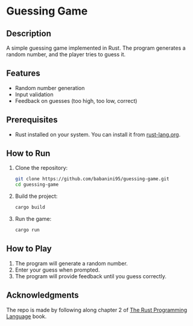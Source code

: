 # Guessing Game

## Description
A simple guessing game implemented in Rust. The program generates a random number, and the player tries to guess it.

## Features
- Random number generation
- Input validation
- Feedback on guesses (too high, too low, correct)

## Prerequisites
- Rust installed on your system. You can install it from [rust-lang.org](https://www.rust-lang.org/).

## How to Run
1. Clone the repository:
    ```bash
    git clone https://github.com/babanini95/guessing-game.git
    cd guessing-game
    ```
2. Build the project:
    ```bash
    cargo build
    ```
3. Run the game:
    ```bash
    cargo run
    ```

## How to Play
1. The program will generate a random number.
2. Enter your guess when prompted.
3. The program will provide feedback until you guess correctly.

## Acknowledgments
The repo is made by following along chapter 2 of [The Rust Programming Language](https://doc.rust-lang.org/book/ch02-00-guessing-game-tutorial.html) book.